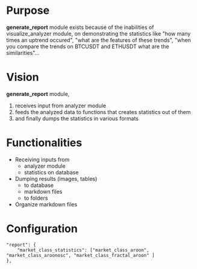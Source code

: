 # Purpose
**generate_report** module  exists because of the inabilities of visualize_analyzer module, on demonstrating the statistics like "how many times an uptrend occured", "what are the features of these trends", "when you compare the trends on BTCUSDT and ETHUSDT what are the similarities"...
# Vision
**generate_report** module, 
1. receives input from analyzer module
2. feeds the analyzed data to functions that creates statistics out of them
3. and finally dumps the statistics in various formats
# Functionalities
* Receiving inputs from
    * analyzer module
    * statistics on database
* Dumping results (images, tables)
    * to database
    * markdown files
    * to folders
* Organize markdown files

# Configuration

    "report": {
        "market_class_statistics": ["market_class_aroon", "market_class_aroonosc", "market_class_fractal_aroon" ]
    },